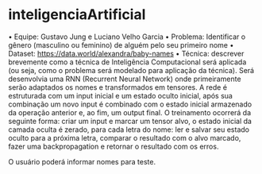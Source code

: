 # inteligenciaArtificial

• Equipe: Gustavo Jung e Luciano Velho Garcia
• Problema: Identificar o gênero (masculino ou feminino) de alguém pelo seu primeiro nome
• Dataset: https://data.world/alexandra/baby-names
• Técnica: descrever brevemente como a técnica de Inteligência Computacional será aplicada
(ou seja, como o problema será modelado para aplicação da técnica).
Será desenvolvia uma RNN (Recurrent Neural Network) onde primeiramente serão adaptados os nomes e transformados em tensores. A rede é estruturada com um input inicial e um estado oculto inicial, após sua combinação um novo input é combinado com o estado inicial armazenado da operação anterior e, ao fim, um output final. O treinamento ocorrerá da seguinte forma: criar um input e marcar um tensor alvo, o estado inicial da camada oculta é zerado,  para cada letra do nome: ler e salvar seu estado oculto para a próxima letra, comparar o resultado com o alvo marcado, fazer uma backpropagation e retornar o resultado com os erros.


O usuário poderá informar nomes para teste.
